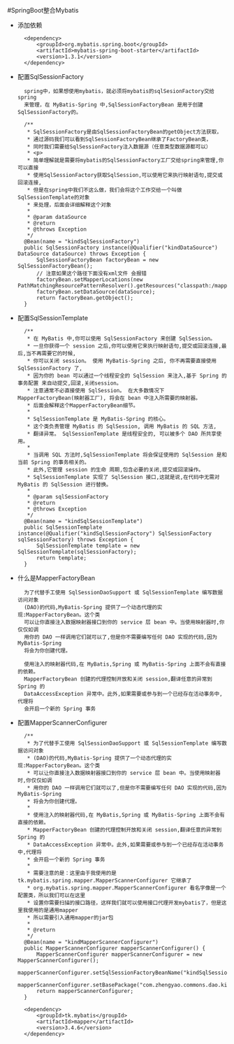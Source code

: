 #SpringBoot整合Mybatis
* 添加依赖

        <dependency>
            <groupId>org.mybatis.spring.boot</groupId>
            <artifactId>mybatis-spring-boot-starter</artifactId>
            <version>1.3.1</version>
        </dependency>
* 配置SqlSessionFactory

        spring中，如果想使用mybatis，就必须将mybatis的sqlSesionFactory交给spring
        来管理，在 MyBatis-Spring 中,SqlSessionFactoryBean 是用于创建 SqlSessionFactory的。  
         
        /**
         * SqlSessionFactory是由SqlSessionFactoryBean的getObject方法获取，
         * 通过源码我们可以看到SqlSessionFactoryBean继承了FactoryBean类，
         * 同时我们需要给SqlSessionFactory注入数据源（任意类型数据源都可以）
         * <p>
         * 简单理解就是需要将mybatis的SqlSessionFactory工厂交给spring来管理,你可以直接
         * 使用SqlSessionFactory获取SqlSession,可以使用它来执行映射语句,提交或回滚连接,
         * 但是在spring中我们不这么做，我们会将这个工作交给一个叫做SqlSessionTemplate的对象
         * 来处理，后面会详细解释这个对象
         *
         * @param dataSource
         * @return
         * @throws Exception
         */
        @Bean(name = "kindSqlSessionFactory")
        public SqlSessionFactory instance(@Qualifier("kindDataSource") DataSource dataSource) throws Exception {
            SqlSessionFactoryBean factoryBean = new SqlSessionFactoryBean();
            // 注意如果这个路径下面没有xml文件 会报错
            factoryBean.setMapperLocations(new PathMatchingResourcePatternResolver().getResources("classpath:/mapper/*.xml"));
            factoryBean.setDataSource(dataSource);
            return factoryBean.getObject();
        }
* 配置SqlSessionTemplate

        /**
         * 在 MyBatis 中,你可以使用 SqlSessionFactory 来创建 SqlSession。
         * 一旦你获得一个 session 之后,你可以使用它来执行映射语句,提交或回滚连接,最后,当不再需要它的时候,
         * 你可以关闭 session。 使用 MyBatis-Spring 之后, 你不再需要直接使用 SqlSessionFactory 了,
         * 因为你的 bean 可以通过一个线程安全的 SqlSession 来注入,基于 Spring 的事务配置 来自动提交,回滚,关闭session。
         * 注意通常不必直接使用 SqlSession。 在大多数情况下 MapperFactoryBean(映射器工厂), 将会在 bean 中注入所需要的映射器。
         * 后面会解释这个MapperFactoryBean细节。
         *
         * SqlSessionTemplate 是 MyBatis-Spring 的核心。
         * 这个类负责管理 MyBatis 的 SqlSession, 调用 MyBatis 的 SQL 方法,
         * 翻译异常。 SqlSessionTemplate 是线程安全的, 可以被多个 DAO 所共享使用。
         *
         * 当调用 SQL 方法时,SqlSessionTemplate 将会保证使用的 SqlSession 是和当前 Spring 的事务相关的。
         * 此外,它管理 session 的生命 周期,包含必要的关闭,提交或回滚操作。
         * SqlSessionTemplate 实现了 SqlSession 接口,这就是说,在代码中无需对 MyBatis 的 SqlSession 进行替换。
         *
         * @param sqlSessionFactory
         * @return
         * @throws Exception
         */
        @Bean(name = "kindSqlSessionTemplate")
        public SqlSessionTemplate instance(@Qualifier("kindSqlSessionFactory") SqlSessionFactory sqlSessionFactory) throws Exception {
            SqlSessionTemplate template = new SqlSessionTemplate(sqlSessionFactory);
            return template;
        }

* 什么是MapperFactoryBean

        为了代替手工使用 SqlSessionDaoSupport 或 SqlSessionTemplate 编写数据访问对象
        (DAO)的代码,MyBatis-Spring 提供了一个动态代理的实现:MapperFactoryBean。这个类 
        可以让你直接注入数据映射器接口到你的 service 层 bean 中。当使用映射器时,你仅仅如调 
        用你的 DAO 一样调用它们就可以了,但是你不需要编写任何 DAO 实现的代码,因为 MyBatis-Spring
        将会为你创建代理。
        
        使用注入的映射器代码,在 MyBatis,Spring 或 MyBatis-Spring 上面不会有直接的依赖。 
        MapperFactoryBean 创建的代理控制开放和关闭 session,翻译任意的异常到 Spring 的 
        DataAccessException 异常中。此外,如果需要或参与到一个已经存在活动事务中,代理将 
        会开启一个新的 Spring 事务
        
* 配置MapperScannerConfigurer

        /**
         * 为了代替手工使用 SqlSessionDaoSupport 或 SqlSessionTemplate 编写数据访问对象
         * (DAO)的代码,MyBatis-Spring 提供了一个动态代理的实现:MapperFactoryBean。这个类
         * 可以让你直接注入数据映射器接口到你的 service 层 bean 中。当使用映射器时,你仅仅如调
         * 用你的 DAO 一样调用它们就可以了,但是你不需要编写任何 DAO 实现的代码,因为 MyBatis-Spring
         * 将会为你创建代理。
         *
         * 使用注入的映射器代码,在 MyBatis,Spring 或 MyBatis-Spring 上面不会有直接的依赖。
         * MapperFactoryBean 创建的代理控制开放和关闭 session,翻译任意的异常到 Spring 的
         * DataAccessException 异常中。此外,如果需要或参与到一个已经存在活动事务中,代理将
         * 会开启一个新的 Spring 事务
         *
         * 需要注意的是：这里由于我使用的是tk.mybatis.spring.mapper.MapperScannerConfigurer 它继承了
         * org.mybatis.spring.mapper.MapperScannerConfigurer 看名字像是一个配置类，所以我们可以在这里
         * 设置你需要扫描的接口路径，这样我们就可以使用接口代理开发mybatis了，但是这里我使用的是通用mapper
         * 所以需要引入通用mapper的jar包
         *
         * @return
         */
        @Bean(name = "kindMapperScannerConfigurer")
        public MapperScannerConfigurer mapperScannerConfigurer() {
            MapperScannerConfigurer mapperScannerConfigurer = new MapperScannerConfigurer();
            mapperScannerConfigurer.setSqlSessionFactoryBeanName("kindSqlSessionFactory");
            mapperScannerConfigurer.setBasePackage("com.zhengyao.commons.dao.kind.mapper");
            return mapperScannerConfigurer;
        }
        
        <dependency>
            <groupId>tk.mybatis</groupId>
            <artifactId>mapper</artifactId>
            <version>3.4.6</version>
        </dependency>
